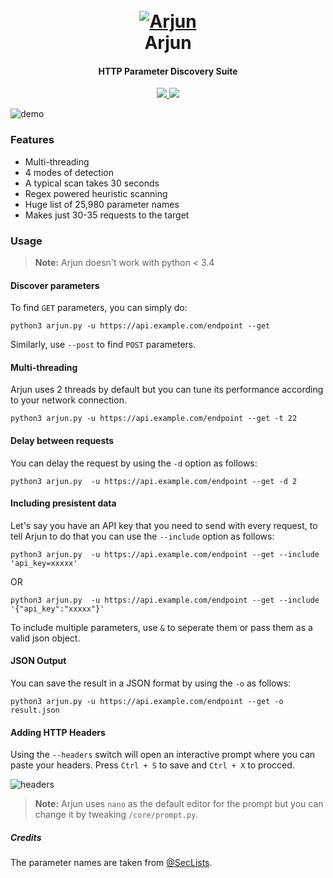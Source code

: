 
<h1 align="center">
  <br>
  <a href="https://github.com/s0md3v/Arjun"><img src="https://image.ibb.co/c618nq/arjun.png" alt="Arjun"></a>
  <br>
  Arjun
  <br>
</h1>

<h4 align="center">HTTP Parameter Discovery Suite</h4>

<p align="center">
  <a href="https://github.com/s0md3v/Arjun/releases">
    <img src="https://img.shields.io/github/release/s0md3v/Arjun.svg">
  </a>
  <a href="https://github.com/s0md3v/Arjun/issues?q=is%3Aissue+is%3Aclosed">
      <img src="https://img.shields.io/github/issues-closed-raw/s0md3v/Arjun.svg">
  </a>
</p>

![demo](https://i.ibb.co/n0XdvZW/Screenshot-2019-04-07-20-08-04.png)

### Features
- Multi-threading
- 4 modes of detection
- A typical scan takes 30 seconds
- Regex powered heuristic scanning
- Huge list of 25,980 parameter names
- Makes just 30-35 requests to the target

### Usage

> **Note:** Arjun doesn't work with python < 3.4

#### Discover parameters

To find `GET` parameters, you can simply do:

`python3 arjun.py -u https://api.example.com/endpoint --get`

Similarly, use `--post` to find `POST` parameters.

#### Multi-threading
Arjun uses 2 threads by default but you can tune its performance according to your network connection.

`python3 arjun.py -u https://api.example.com/endpoint --get -t 22`

#### Delay between requests
You can delay the request by using the `-d` option as follows:

`python3 arjun.py  -u https://api.example.com/endpoint --get -d 2`

#### Including presistent data
Let's say you have an API key that you need to send with every request, to tell Arjun to do that you can use the `--include` option as follows:

`python3 arjun.py  -u https://api.example.com/endpoint --get --include 'api_key=xxxxx'`

OR

`python3 arjun.py  -u https://api.example.com/endpoint --get --include '{"api_key":"xxxxx"}'`

To include multiple parameters, use `&` to seperate them or pass them as a valid json object.

#### JSON Output
You can save the result in a JSON format by using the `-o` as follows:

`python3 arjun.py -u https://api.example.com/endpoint --get -o result.json`

#### Adding HTTP Headers
Using the `--headers` switch will open an interactive prompt where you can paste your headers. Press `Ctrl + S` to save and `Ctrl + X` to procced.

![headers](https://image.ibb.co/jw5NgV/Screenshot-2018-10-27-18-45-32.png)

> **Note:** Arjun uses `nano` as the default editor for the prompt but you can change it by tweaking `/core/prompt.py`.

##### Credits
The parameter names are taken from [@SecLists](https://github.com/danielmiessler/SecLists).
